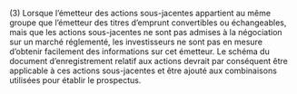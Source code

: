(3) Lorsque l’émetteur des actions sous-jacentes appartient au même groupe que l’émetteur des titres d’emprunt convertibles ou échangeables, mais que les actions sous-jacentes ne sont pas admises à la négociation sur un marché réglementé, les investisseurs ne sont pas en mesure d’obtenir facilement des informations sur cet émetteur. Le schéma du document d’enregistrement relatif aux actions devrait par conséquent être applicable à ces actions sous-jacentes et être ajouté aux combinaisons utilisées pour établir le prospectus.
